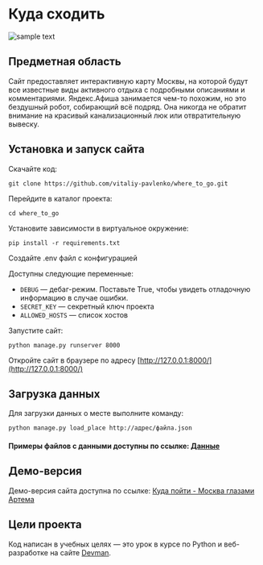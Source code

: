 # Куда сходить

![sample text](https://github.com/devmanorg/where-to-go-frontend/blob/master/.gitbook/assets/site.png?raw=true)

## Предметная область

Сайт предоставляет интерактивную карту Москвы, на которой будут все известные виды активного отдыха с подробными описаниями и комментариями. 
Яндекс.Афиша занимается чем-то похожим, но это бездушный робот, собирающий всё подряд. Она никогда не обратит внимание на красивый канализационный люк или отвратительную вывеску.

## Установка и запуск сайта
Скачайте код:
```
git clone https://github.com/vitaliy-pavlenko/where_to_go.git
```
Перейдите в каталог проекта:
```
cd where_to_go
```
Установите зависимости в виртуальное окружение:
```
pip install -r requirements.txt
```
Создайте .env файл с конфигурацией

Доступны следующие переменные:
- `DEBUG` — дебаг-режим. Поставьте True, чтобы увидеть отладочную информацию в случае ошибки.
- `SECRET_KEY` — секретный ключ проекта
- `ALLOWED_HOSTS` — список хостов

Запустите сайт:
```
python manage.py runserver 8000
```
Откройте сайт в браузере по адресу [http://127.0.0.1:8000/](http://127.0.0.1:8000/)

## Загрузка данных
Для загрузки данных о месте выполните команду:
```
python manage.py load_place http://адрес/файла.json
```
#### Примеры файлов с данными доступны по ссылке: [Данные](https://github.com/devmanorg/where-to-go-places/tree/master)

## Демо-версия

Демо-версия сайта доступна по ссылке: [Куда пойти - Москва глазами Артема](https://vpavlenko.pythonanywhere.com/)

## Цели проекта

Код написан в учебных целях — это урок в курсе по Python и веб-разработке на сайте [Devman](https://dvmn.org).